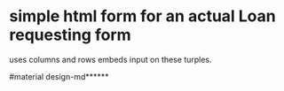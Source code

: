 # simple html form for an actual Loan requesting form
uses columns and rows 
embeds input on these turples.

#material design-md******
